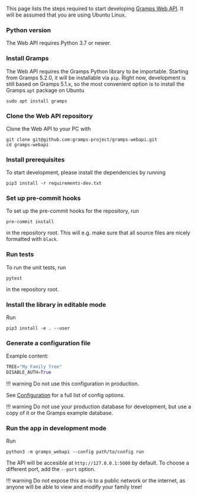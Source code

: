 This page lists the steps required to start developing [Gramps Web API](https://github.com/gramps-project/gramps-webapi/). It will be assumed that you are using Ubuntu Linux.

### Python version

The Web API requires Python 3.7 or newer.

### Install Gramps

The Web API requires the Gramps Python library to be importable. Starting from Gramps 5.2.0, it will be installable via `pip`. Right now, development is still based on Gramps 5.1.x, so the most convenient option is to install the Gramps `apt` package on Ubuntu
```
sudo apt install gramps
```

### Clone the Web API repository

Clone the Web API to your PC with

```
git clone git@github.com:gramps-project/gramps-webapi.git
cd gramps-webapi
```

### Install prerequisites

To start development, please install the dependencies by running
```
pip3 install -r requirements-dev.txt
```

### Set up pre-commit hooks

To set up the pre-commit hooks for the repository, run
```
pre-commit install
```
in the repository root. This will e.g. make sure that all source files are nicely formatted with `black`.

### Run tests

To run the unit tests, run
```
pytest
```
in the repository root.

### Install the library in editable mode

Run
```
pip3 install -e . --user
```

### Generate a configuration file

Example content:

```python
TREE="My Family Tree"
DISABLE_AUTH=True
```

!!! warning
    Do not use this configuration in production.

See [Configuration](../Configuration.md) for a full list of config options.

!!! warning
    Do not use your production database for development, but use a copy of it or the Gramps example database.

### Run the app in development mode


Run
```
python3 -m gramps_webapi --config path/to/config run
```
The API will be accesible at `http://127.0.0.1:5000` by default. To choose a different port, add the `--port` option.


!!! warning
    Do not expose this as-is to a public network or the internet, as anyone will be able to view and modify your family tree!

